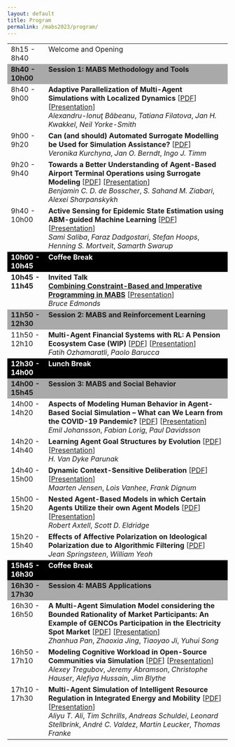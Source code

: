 ```yaml
---
layout: default
title: Program
permalink: /mabs2023/program/
---
```


<table id="mabs2023-schedule">
  <tbody>
    <tr>
      <td align="left" valign="top" style="width: 17%;">8h15 - 8h40</td>
      <td align="left" valign="top">Welcome and Opening</td>
    </tr>
    <tr style="background-color: darkgray;">
      <td align="left" valign="top"><b>8h40 - 10h00</b></td>
      <td align="left" valign="top"><b>Session 1: MABS Methodology and Tools</b></td>
    </tr>
    <tr>
      <td align="left" valign="top">8h40 - 9h00</td>
      <td align="left" valign="top"><b>Adaptive Parallelization of Multi-Agent Simulations with Localized Dynamics</b> [<a href="../articles/babeanuEtAl2023.pdf" target="_blank">PDF</a>] [<a href="../presentations/babeanuEtAl2023-presentation.pdf" target="_blank">Presentation</a>]<br/><i>Alexandru-Ionuţ Băbeanu</i>, <i>Tatiana Filatova</i>, <i>Jan H. Kwakkel</i>, <i>Neil Yorke-Smith</i></td>
    </tr>
    <tr>
      <td align="left" valign="top">9h00 - 9h20</td>
      <td align="left" valign="top"><b>Can (and should) Automated Surrogate Modelling be Used for Simulation Assistance?</b> [<a href="../articles/kurchynaEtAl2023.pdf" target="_blank">PDF</a>]<!-- [<a href="../presentations/kurchynaEtAl2023.pdf-presentation" target="_blank">Presentation</a>] --><br/><i>Veronika Kurchyna</i>, <i>Jan O. Berndt</i>, <i>Ingo J. Timm</i></td>
    </tr>
    <tr>
      <td align="left" valign="top">9h20 - 9h40</td>
      <td align="left" valign="top"><b>Towards a Better Understanding of Agent-Based Airport Terminal Operations using Surrogate Modeling</b> [<a href="../articles/deBosscherEtAl2023.pdf" target="_blank">PDF</a>] [<a href="../presentations/sharpanskykhEtAl2023-presentation.pdf" target="_blank">Presentation</a>]<br/><i>Benjamin C. D. de Bosscher</i>, <i>S. Sahand M. Ziabari</i>, <i>Alexei Sharpanskykh</i></td>
    </tr>
    <tr>
      <td align="left" valign="top">9h40 - 10h00</td>
      <td align="left" valign="top"><b>Active Sensing for Epidemic State Estimation using ABM-guided Machine Learning</b> [<a href="../articles/salibaEtAl2023.pdf" target="_blank">PDF</a>] [<a href="../presentations/swarupEtAl2023-presentation.pdf" target="_blank">Presentation</a>]<br/><i>Sami Saliba</i>, <i>Faraz Dadgostari</i>, <i>Stefan Hoops</i>, <i>Henning S. Mortveit</i>, <i>Samarth Swarup</i></td>
    </tr>
    <tr style="background-color: black; color: white;">
      <td align="left" valign="top"><b>10h00 - 10h45</b></td>
      <td align="left" valign="top"><b>Coffee Break</b></td>
    </tr>
    <tr>
      <td align="left" valign="top"><b>10h45 - 11h45</b></td>
      <td align="left" valign="top"><b>Invited Talk</b><br/><a href="https://mabsworkshop.github.io/invited/"><b>Combining Constraint-Based and Imperative Programming in MABS</b></a> [<a href="../presentations/edmonds2023-keynote.pdf" target="_blank">Presentation</a>]<br/><i>Bruce Edmonds</i></td>
    </tr>
    <tr style="background-color: darkgray;">
      <td align="left" valign="top"><b>11h50 - 12h30</b></td>
      <td align="left" valign="top"><b>Session 2: MABS and Reinforcement Learning</b></td>
    </tr>
<!--    <tr>
      <td align="left" valign="top">11h50 - 12h10</td>
      <td align="left" valign="top"><b>Reinforcement Learning for Economic Policy: A New Frontier?</b> [<a href="../articles/tilbury2023.pdf" target="_blank">PDF</a>]<br/><i>Callum R. Tilbury</i></td>
    </tr> -->
    <tr>
      <td align="left" valign="top">11h50 - 12h10</td>
      <td align="left" valign="top"><b>Multi-Agent Financial Systems with RL: A Pension Ecosystem Case (WIP)</b> [<a href="../articles/ozhamaratliBarucca2023.pdf" target="_blank">PDF</a>] [<a href="../presentations/ozhamaratliBarucca2023-presentation.pdf" target="_blank">Presentation</a>]<br/><i>Fatih Ozhamaratli</i>, <i>Paolo Barucca</i></td>
    </tr>
    <tr style="background-color: black; color: white;">
      <td align="left" valign="top"><b>12h30 - 14h00</b></td>
      <td align="left" valign="top"><b>Lunch Break</b></td>
    </tr>
    <tr style="background-color: darkgray;">
      <td align="left" valign="top"><b>14h00 - 15h45</b></td>
      <td align="left" valign="top"><b>Session 3: MABS and Social Behavior</b></td>
    </tr>
    <tr>
      <td align="left" valign="top">14h00 - 14h20</td>
      <td align="left" valign="top"><b>Aspects of Modeling Human Behavior in Agent-Based Social Simulation – What can We Learn from the COVID-19 Pandemic?</b> [<a href="../articles/johanssonEtAl2023.pdf" target="_blank">PDF</a>] [<a href="../presentations/johanssonEtAl2023-presentation.pdf" target="_blank">Presentation</a>]<br/><i>Emil Johansson</i>, <i>Fabian Lorig</i>, <i>Paul Davidsson</i></td>
    </tr>
    <tr>
      <td align="left" valign="top">14h20 - 14h40</td>
      <td align="left" valign="top"><b>Learning Agent Goal Structures by Evolution</b> [<a href="../articles/parunak2023.pdf" target="_blank">PDF</a>] [<a href="../presentations/parunak2023-presentation.pdf" target="_blank">Presentation</a>]<br/><i>H. Van Dyke Parunak</i></td>
    </tr>
    <tr>
      <td align="left" valign="top">14h40 - 15h00</td>
      <td align="left" valign="top"><b>Dynamic Context-Sensitive Deliberation</b> [<a href="../articles/jensenEtAl2023.pdf" target="_blank">PDF</a>] [<a href="../presentations/jensenEtAl2023-presentation.pdf" target="_blank">Presentation</a>]<br/><i>Maarten Jensen</i>, <i>Lois Vanhee</i>, <i>Frank Dignum</i></td>
    </tr>
    <tr>
      <td align="left" valign="top">15h00 - 15h20</td>
      <td align="left" valign="top"><b>Nested Agent-Based Models in which Certain Agents Utilize their own Agent Models</b> [<a href="../articles/axtellEldridge2023.pdf" target="_blank">PDF</a>] [<a href="../presentations/axtellEldridge2023-presentation.pdf" target="_blank">Presentation</a>]<br/><i>Robert Axtell</i>, <i>Scott D. Eldridge</i></td>
    </tr>
    <tr>
      <td align="left" valign="top">15h20 - 15h40</td>
      <td align="left" valign="top"><b>Effects of Affective Polarization on Ideological Polarization due to Algorithmic Filtering</b> [<a href="../articles/springsteenYeoh2023.pdf" target="_blank">PDF</a>]<!-- [<a href="../presentations/springsteenYeoh2023-presentation.pdf" target="_blank">Presentation</a>] --><br/><i>Jean Springsteen</i>, <i>William Yeoh</i></td>
    </tr>
    <tr style="background-color: black; color: white;">
      <td align="left" valign="top"><b>15h45 - 16h30</b></td>
      <td align="left" valign="top"><b>Coffee Break</b></td>
    </tr>
    <tr style="background-color: darkgray;">
      <td align="left" valign="top"><b>16h30 - 17h30</b></td>
      <td align="left" valign="top"><b>Session 4: MABS Applications</b></td>
    </tr>
    <tr>
      <td align="left" valign="top">16h30 - 16h50</td>
      <td align="left" valign="top"><b>A Multi-Agent Simulation Model considering the Bounded Rationality of Market Participants: An Example of GENCOs Participation in the Electricity Spot Market</b> [<a href="../articles/panEtAl2023.pdf" target="_blank">PDF</a>] [<a href="../presentations/panEtAl2023-presentation.pdf" target="_blank">Presentation</a>]<br/><i>Zhanhua Pan</i>, <i>Zhaoxia Jing</i>, <i>Tiaoyao Ji</i>, <i>Yuhui Song</i></td>
    </tr>
    <tr>
      <td align="left" valign="top">16h50 - 17h10</td>
      <td align="left" valign="top"><b>Modeling Cognitive Workload in Open-Source Communities via Simulation</b> [<a href="../articles/tregubovEtAl2023.pdf" target="_blank">PDF</a>] [<a href="../presentations/tregubovEtAl2023-presentation.pdf" target="_blank">Presentation</a>]<br/><i>Alexey Tregubov</i>, <i>Jeremy Abramson</i>, <i>Christophe Hauser</i>, <i>Alefiya Hussain</i>, <i>Jim Blythe</i></td>
    </tr>
    <tr>
      <td align="left" valign="top">17h10 - 17h30</td>
      <td align="left" valign="top"><b>Multi-Agent Simulation of Intelligent Resource Regulation in Integrated Energy and Mobility</b> [<a href="../articles/aliEtAl2023.pdf" target="_blank">PDF</a>] [<a href="../presentations/schuldeiEtAl2023-presentation.pdf" target="_blank">Presentation</a>]<br/><i>Aliyu T. Ali</i>, <i>Tim Schrills</i>, <i>Andreas Schuldei</i>, <i>Leonard Stellbrink</i>, <i>André C. Valdez</i>, <i>Martin Leucker</i>, <i>Thomas Franke</i></td>
    </tr>
  </tbody>
</table>
